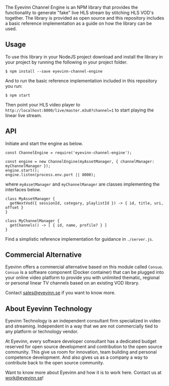 The Eyevinn Channel Engine is an NPM library that provides the functionality to generate "fake" live HLS stream by stitching HLS VOD's together. The library is provided as open source and this repository includes a basic reference implementation as a guide on how the library can be used.

## Usage

To use this library in your NodeJS project download and install the library in your project by running the following in your project folder.

```
$ npm install --save eyevinn-channel-engine
```

And to run the basic reference implementation included in this repository you run:

```
$ npm start
```

Then point your HLS video player to `http://localhost:8000/live/master.m3u8?channel=1` to start playing the linear live stream.

## API

Initiate and start the engine as below.

```
const ChannelEngine = require('eyevinn-channel-engine');

const engine = new ChannelEngine(myAssetManager, { channelManager: myChannelManager });
engine.start();
engine.listen(process.env.port || 8000);
```

where `myAssetManager` and `myChannelManager` are classes implementing the interfaces below.

```
class MyAssetManager {
  getNextVod({ sessionId, category, playlistId }) -> { id, title, uri, offset }
}

class MyChannelManager {
  getChannels() -> [ { id, name, profile? } ]
}
```

Find a simplistic reference implementation for guidance in `./server.js`.

## Commercial Alternative

Eyevinn offers a commercial alternative based on this module called `Consuo`. `Consuo` is a software component (Docker container) that can be plugged into your online video platform to provide you with unlimited thematic, regional or personal linear TV channels based on an existing VOD library.

Contact sales@eyevinn.se if you want to know more.

## About Eyevinn Technology

Eyevinn Technology is an independent consultant firm specialized in video and streaming. Independent in a way that we are not commercially tied to any platform or technology vendor.

At Eyevinn, every software developer consultant has a dedicated budget reserved for open source development and contribution to the open source community. This give us room for innovation, team building and personal competence development. And also gives us as a company a way to contribute back to the open source community. 

Want to know more about Eyevinn and how it is to work here. Contact us at work@eyevinn.se!
